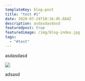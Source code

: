 ```yaml
---
templateKey: blog-post
title: "test #1"
date: 2020-07-24T10:16:45.684Z
description: asdasdasdasd
featuredpost: true
featuredimage: /img/blog-index.jpg
tags:
  - "#test"
---
```

asdasdasd

![](/img/chemex.jpg)

adsasd